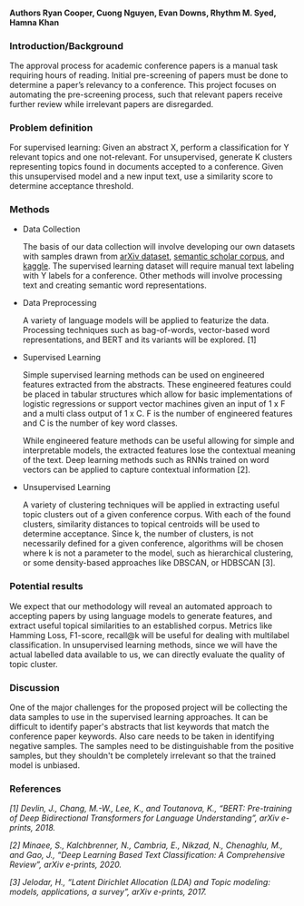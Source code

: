 #### Authors Ryan Cooper, Cuong Nguyen, Evan Downs, Rhythm M. Syed, Hamna Khan

### Introduction/Background  

The approval process for academic conference papers is a manual task requiring hours of reading. Initial pre-screening of papers must be done to determine a paper’s relevancy to a conference. This project focuses on automating the pre-screening process, such that relevant papers receive further review while irrelevant papers are disregarded.

### Problem definition  

For supervised learning: Given an abstract X, perform a classification for Y relevant topics and one not-relevant. For unsupervised, generate K clusters representing topics found in documents accepted to a conference. Given this unsupervised model and a new input text, use a similarity score to determine acceptance threshold.

### Methods  

- Data Collection  

    The basis of our data collection will involve developing our own datasets with samples drawn from [arXiv dataset](https://www.kaggle.com/Cornell-University/arxiv), [semantic scholar corpus](http://s2-public-api-prod.us-west-2.elasticbeanstalk.com/corpus/), and [kaggle](https://www.kaggle.com/nikhilmittal/research-paper-abstracts?select=data_input.csv). The supervised learning dataset will require manual text labeling with Y labels for a conference. Other methods will involve processing text and creating semantic word representations.

- Data Preprocessing  

    A variety of language models will be applied to featurize the data. Processing techniques such as bag-of-words, vector-based word representations, and BERT and its variants will be explored. [1]

- Supervised Learning 

    Simple supervised learning methods can be used on engineered features extracted from the abstracts. These engineered features could be placed in tabular structures which allow for basic implementations of logistic regressions or support vector machines given an input of 1 x F and a multi class output of 1 x C. F is the number of engineered features and C is the number of key word classes.
 
    While engineered feature methods can be useful allowing for simple and interpretable models, the extracted features lose the contextual meaning of the text. Deep learning methods such as RNNs trained on word vectors can be applied to capture contextual information [2].

- Unsupervised Learning  

    A variety of clustering techniques will be applied in extracting useful topic clusters out of a given conference corpus. With each of the found clusters, similarity distances to topical centroids will be used to determine acceptance. Since k, the number of clusters, is not necessarily defined for a given conference, algorithms will be chosen where k is not a parameter to the model, such as hierarchical clustering, or some density-based approaches like DBSCAN, or HDBSCAN [3].

### Potential results  

We expect that our methodology will reveal an automated approach to accepting papers by using language models to generate features, and extract useful topical similarities to an established corpus. Metrics like Hamming Loss, F1-score, recall@k will be useful for dealing with multilabel classification. In unsupervised learning methods, since we will have the actual labelled data available to us, we can directly evaluate the quality of topic cluster.


### Discussion  

One of the major challenges for the proposed project will be collecting the data samples to use in the supervised learning approaches. It can be difficult to identify paper's abstracts that list keywords that match the conference paper keywords. Also care needs to be taken in identifying negative samples. The samples need to be distinguishable from the positive samples, but they shouldn't be completely irrelevant so that the trained model is unbiased.
 

### References  

*[1] Devlin, J., Chang, M.-W., Lee, K., and Toutanova, K., “BERT: Pre-training of Deep Bidirectional Transformers for Language Understanding”, <i>arXiv e-prints</i>, 2018.*
 
*[2] Minaee, S., Kalchbrenner, N., Cambria, E., Nikzad, N., Chenaghlu, M., and Gao, J., “Deep Learning Based Text Classification: A Comprehensive Review”, arXiv e-prints, 2020.*  

*[3] Jelodar, H., “Latent Dirichlet Allocation (LDA) and Topic modeling: models, applications, a survey”, arXiv e-prints, 2017.*




